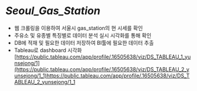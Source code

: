# *Seoul_Gas_Station*
- 웹 크롤링을 이용하여 서울시 gas_station의 현 시세를 확인
- 주유소 및 유종별 특징별로 데이터 분석 실시 시각화를 통해 확인
- DB에 적재 및 필요한 데이터 저장하여 BI툴에 필요한 데이터 추출
- Tableau로 dashboard 시각화
[https://public.tableau.com/app/profile/.16505638/viz/DS_TABLEAU_1_yunsejong/1](https://public.tableau.com/app/profile/.16505638/viz/DS_TABLEAU_2_yunsejong/1_1)https://public.tableau.com/app/profile/.16505638/viz/DS_TABLEAU_2_yunsejong/1_1
